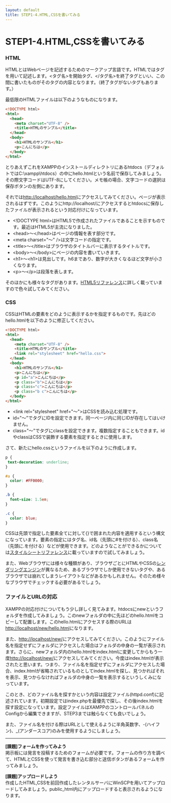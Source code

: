 ```yaml
---
layout: default
title: STEP1-4.HTML,CSSを書いてみる
---
```

# STEP1-4.HTML,CSSを書いてみる

### HTML

HTMLとはWebページを記述するためのマークアップ言語です。HTMLではタグを用いて記述します。<タグ名>を開始タグ、</タグ名>を終了タグといい、この間に書いたものがそのタグの内容となります。（終了タグがないタグもあります。）

最低限のHTMLファイルは以下のようなものになります。

```html
<!DOCTYPE html>
<html>
  <head>
    <meta charset="UTF-8" />
    <title>HTMLのサンプル</title>
  </head>
  <body>
    <h1>HTMLのサンプル</h1>
    <p>こんにちは</p>
  </body>
</html>
```

とりあえずこれをXAMPPのインストールディレクトリにあるhtdocs（デフォルトではC:\xampp\htdocs）の中にhello.htmlという名前で保存してみましょう。その際文字コードはUTF-8にしてください。メモ帳の場合、文字コードの選択は保存ボタンの左側にあります。

それでは[http://localhost/hello.html](http://localhost/hello.html)にアクセスしてみてください。ページが表示されるはずです。このようにhttp://localhost/にアクセスするとhtdocsに保存したファイルが表示されるという対応付けになっています。

* &lt;!DOCTYPE html&gt;はHTML5で作成されたファイルであることを示すものです。最近はHTML5が主流になりました。  
* &lt;head&gt;～&lt;/head&gt;はページの情報を表す部分です。  
 * &lt;meta charset=&quot;～&quot; /&gt;は文字コードの指定です。  
 * &lt;title&gt;～&lt;/title&gt;はブラウザのタイトルバーに表示するタイトルです。  
* &lt;body&gt;～&lt;/body&gt;にページの内容を書いていきます。  
 * &lt;h1&gt;～&lt;h1&gt;は見出しです。h6まであり、数字が大きくなるほど文字が小さくなります。  
 * &lt;p&gt;～&lt;/p&gt;は段落を表します。

そのほかにも様々なタグがあります。[HTML5リファレンス](http://www.htmq.com/html5/)に詳しく載っていますので色々試してみてください。

### CSS

CSSはHTMLの要素をどのように表示するかを指定するものです。先ほどのhello.htmlを以下のように修正してください。

```html
<!DOCTYPE html>
<html>
  <head>
    <meta charset="UTF-8" />
    <title>HTMLのサンプル</title>
    <link rel="stylesheet" href="hello.css">
  </head>
  <body>
    <h1>HTMLのサンプル</h1>
    <p>こんにちは</p>
    <p id="a">こんにちは</p>
    <p class="b">こんにちは</p>
    <p class="c">こんにちは</p>
    <p class="b c">こんにちは</p>
  </body>
</html>
```

* &lt;link rel=&quot;stylesheet&quot; href=&quot;～&quot;&gt;はCSSを読み込む処理です。  
* id="～"でタグにIDを設定できます。同一ページ内に同じIDが存在してはいけません。  
* class="～"でタグにclassを設定できます。複数指定することもできます。idやclassはCSSで装飾する要素を指定するときに使用します。  

さて、新たにhello.cssというファイルを以下のように作成します。

```css
p {
 text-decoration: underline;
}

#a {
  color: #FF0000;
}

.b {
  font-size: 1.5em;
}

.c {
  color: blue;
}
```
CSSは先頭で指定した要素全てに対して{}で囲まれた内容を適用するという構文になっています。要素の指定にはタグ名、id名（先頭に#を付ける）、class名（先頭に.を付ける）などが使用できます。どのようなことができるかについては[スタイルシートリファレンス](http://www.htmq.com/style/)に載っていますので試してみましょう。

また、Webブラウザには様々な種類があり、ブラウザごとにHTMLやCSSの[レンダリングエンジン](http://e-words.jp/w/E383ACE383B3E38380E383AAE383B3E382B0.html)が異なるため、あるブラウザでしか使用できないタグや、あるブラウザでは崩れてしまうレイアウトなどがあるかもしれません。そのため様々なブラウザでチェックする必要があるでしょう。

### ファイルとURLの対応

XAMPPの対応付けについてもう少し詳しく見てみます。htdocsにnewというフォルダを作成してみましょう。このnewフォルダの中に先ほどのhello.htmlをコピーして配置します。このhello.htmlにアクセスする際のURLは[http://localhost/new/hello.html](http://localhost/new/hello.html)になります。

また、[http://localhost/new/](http://localhost/new/)にアクセスしてみてください。このようにファイル名を指定せずにフォルダにアクセスした場合はフォルダの中身の一覧が表示されます。さらに、newフォルダ内のhello.htmlをindex.htmlに変更してからもう一度[http://localhost/new/](http://localhost/new/)にアクセスしてみてください。今度はindex.htmlが表示されたと思います。つまり、ファイル名を指定せずにフォルダにアクセスした場合、index.htmlが省略されているものとしてindex.htmlを探し、見つかればそれを表示、見つからなければフォルダの中身の一覧を表示するというしくみになっています。

このとき、どのファイル名を探すかという内容は設定ファイル(httpd.conf)に記述されています。初期設定ではindex.phpを最優先で探し、その後index.htmlを探す設定になっています。設定ファイルはXAMPPのコントロールパネルのConfigから編集できますが、STEP3までは触らなくても良いでしょう。

また、ファイル名を付ける際はURLとして使えるように半角英数字、-(ハイフン)、_(アンダースコア)のみを使用するようにしましょう。

***

**[課題]フォームを作ってみよう**  
掲示板には発言を投稿するためのフォームが必要です。フォームの作り方を調べて、HTMLとCSSを使って発言を書き込む部分と送信ボタンがあるフォームを作ってみましょう。

**[課題]アップロードしよう**  
作成したHTML,CSSを前回作成したレンタルサーバにWinSCPを用いてアップロードしてみましょう。public_html内にアップロードすると表示されるようになります。